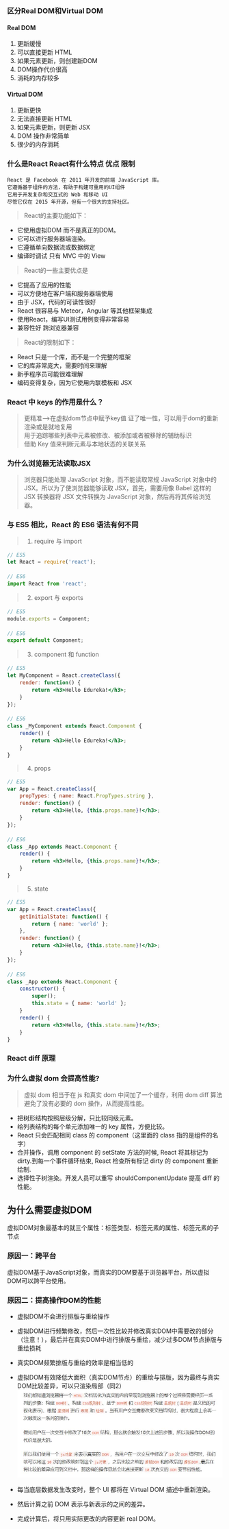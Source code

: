 ### 区分Real DOM和Virtual DOM
#### Real DOM
1. 更新缓慢
2. 可以直接更新 HTML
3. 如果元素更新，则创建新DOM
4. DOM操作代价很高
5. 消耗的内存较多
#### Virtual DOM
1. 更新更快
2. 无法直接更新 HTML
3. 如果元素更新，则更新 JSX
4. DOM 操作非常简单
5. 很少的内存消耗

### 什么是React React有什么特点 优点 限制
    React 是 Facebook 在 2011 年开发的前端 JavaScript 库。
    它遵循基于组件的方法，有助于构建可重用的UI组件
    它用于开发复杂和交互式的 Web 和移动 UI
    尽管它仅在 2015 年开源，但有一个很大的支持社区。
>React的主要功能如下：
+ 它使用虚拟DOM 而不是真正的DOM。
+ 它可以进行服务器端渲染。
+ 它遵循单向数据流或数据绑定
+ 编译时调试 只有 MVC 中的 View
>React的一些主要优点是
+ 它提高了应用的性能
+ 可以方便地在客户端和服务器端使用
+ 由于 JSX，代码的可读性很好
+ React 很容易与 Meteor，Angular 等其他框架集成
+ 使用React，编写UI测试用例变得非常容易
+ 兼容性好 跨浏览器兼容
>React的限制如下：
+ React 只是一个库，而不是一个完整的框架
+ 它的库非常庞大，需要时间来理解
+ 新手程序员可能很难理解
+ 编码变得复杂，因为它使用内联模板和 JSX
### React 中 keys 的作用是什么？
>更精准-->在虚拟dom节点中赋予key值 证了唯一性，可以用于dom的重新渲染或是就地复用<br />
用于追踪哪些列表中元素被修改、被添加或者被移除的辅助标识<br />
借助 Key 值来判断元素与本地状态的关联关系
### 为什么浏览器无法读取JSX
>浏览器只能处理 JavaScript 对象，而不能读取常规 JavaScript 对象中的 JSX。所以为了使浏览器能够读取 JSX，首先，需要用像 Babel 这样的 JSX 转换器将 JSX 文件转换为 JavaScript 对象，然后再将其传给浏览器。
### 与 ES5 相比，React 的 ES6 语法有何不同
>1. require 与 import
```js
// ES5
let React = require('react');

// ES6
import React from 'react';
```
>2. export 与 exports
```js
// ES5
module.exports = Component;
 
// ES6
export default Component;
```
>3. component 和 function
```jsx harmony
// ES5
let MyComponent = React.createClass({
    render: function() {
        return <h3>Hello Edureka!</h3>;
    }
});
 
// ES6
class _MyComponent extends React.Component {
    render() {
        return <h3>Hello Edureka!</h3>;
    }
}
```
>4. props
```jsx harmony
// ES5
var App = React.createClass({
    propTypes: { name: React.PropTypes.string },
    render: function() {
        return <h3>Hello, {this.props.name}!</h3>;
    }
});

// ES6
class _App extends React.Component {
    render() {
        return <h3>Hello, {this.props.name}!</h3>;
    }
}
```
>5. state
```jsx harmony
// ES5
var App = React.createClass({
    getInitialState: function() {
        return { name: 'world' };
    },
    render: function() {
        return <h3>Hello, {this.state.name}!</h3>;
    }
});

// ES6
class _App extends React.Component {
    constructor() {
        super();
        this.state = { name: 'world' };
    }
    render() {
        return <h3>Hello, {this.state.name}!</h3>;
    }
}
```
### React diff 原理

### 为什么虚拟 dom 会提高性能?
>虚拟 dom 相当于在 js 和真实 dom 中间加了一个缓存，利用 dom diff 算法避免了没有必要的 dom 操作，从而提高性能。

+ 把树形结构按照层级分解，只比较同级元素。
+ 给列表结构的每个单元添加唯一的 key 属性，方便比较。
+ React 只会匹配相同 class 的 component（这里面的 class 指的是组件的名字）
+ 合并操作，调用 component 的 setState 方法的时候, React 将其标记为 dirty.到每一个事件循环结束, React 检查所有标记 dirty 的 component 重新绘制.
+ 选择性子树渲染。开发人员可以重写 shouldComponentUpdate 提高 diff 的性能。

## 为什么需要虚拟DOM
虚拟DOM对象最基本的就三个属性：标签类型、标签元素的属性、标签元素的子节点
### 原因一：跨平台
虚拟DOM基于JavaScript对象，而真实的DOM要基于浏览器平台，所以虚拟DOM可以跨平台使用。
### 原因二：提高操作DOM的性能
+ 虚拟DOM不会进行排版与重绘操作
+ 虚拟DOM进行频繁修改，然后一次性比较并修改真实DOM中需要改的部分（注意！），最后并在真实DOM中进行排版与重绘，减少过多DOM节点排版与重绘损耗
+ 真实DOM频繁排版与重绘的效率是相当低的
+ 虚拟DOM有效降低大面积（真实DOM节点）的重绘与排版，因为最终与真实DOM比较差异，可以只渲染局部（同2）
![Image text](img/虚拟DOM.jpg)

+ 每当底层数据发生改变时，整个 UI 都将在 Virtual DOM 描述中重新渲染。
+ 然后计算之前 DOM 表示与新表示的之间的差异。
+ 完成计算后，将只用实际更改的内容更新 real DOM。
